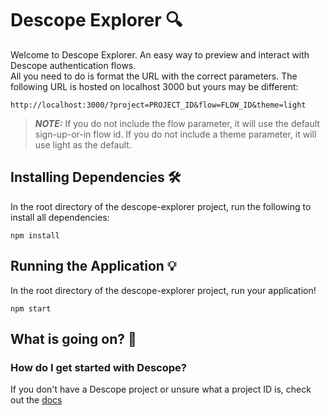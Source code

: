 # Descope Explorer 🔍

Welcome to Descope Explorer. An easy way to preview and interact with Descope authentication flows. <br>
All you need to do is format the URL with the correct parameters. The following URL is hosted on localhost 3000 but yours may be different: 

```
http://localhost:3000/?project=PROJECT_ID&flow=FLOW_ID&theme=light
```

> **_NOTE:_**  If you do not include the flow parameter, it will use the default sign-up-or-in flow id. If you do not include a theme parameter, it will use light as the default.

## Installing Dependencies 🛠️

In the root directory of the descope-explorer project, run the following to install all dependencies:
```
npm install
```

## Running the Application 💡

In the root directory of the descope-explorer project, run your application!
```
npm start
```

## What is going on? 🤔

### How do I get started with Descope?
If you don't have a Descope project or unsure what a project ID is, check out the [docs](https://docs.descope.com/build/guides/gettingstarted/)

